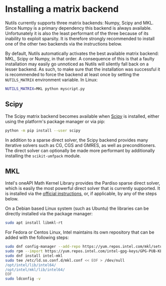 # Installing a matrix backend

Nutils currently supports three matrix backends: Numpy, Scipy and MKL. Since
Numpy is a primary dependency this backend is always available. Unfortunately
it is also the least performant of the three because of its inability to
exploit sparsity. It is therefore strongly recommended to install one of the
other two backends via the instructions below.

By default, Nutils automatically activates the best available matrix backend:
MKL, Scipy or Numpy, in that order. A consequence of this is that a faulty
installation may easily go unnoticed as Nutils will silently fall back on a
lesser backend. As such, to make sure that the installation was successful it
is recommended to force the backend at least once by setting the
`NUTILS_MATRIX` environment variable. In Linux:

```sh
NUTILS_MATRIX=MKL python myscript.py
```

## Scipy

The Scipy matrix backend becomes available when [Scipy](https://www.scipy.org/)
is installed, either using the platform's package manager or via pip:

```sh
python -m pip install --user scipy
```

In addition to a sparse direct solver, the Scipy backend provides many
iterative solvers such as CG, CGS and GMRES, as well as preconditioners. The
direct solver can optionally be made more performant by additionally installing
the `scikit-umfpack` module.

## MKL

Intel's oneAPI Math Kernel Library provides the Pardiso sparse direct solver,
which is easily the most powerful direct solver that is currently supported. It
is installed via the [official
instructions](https://software.intel.com/oneapi/onemkl), or, if applicable, by
any of the steps below.

On a Debian based Linux system (such as Ubuntu) the libraries can be directly
installed via the package manager:

```sh
sudo apt install libmkl-rt
```

For Fedora or Centos Linux, Intel maintains its own repository that can be
added with the following steps:

```sh
sudo dnf config-manager --add-repo https://yum.repos.intel.com/mkl/setup/intel-mkl.repo
sudo rpm --import https://yum.repos.intel.com/intel-gpg-keys/GPG-PUB-KEY-INTEL-SW-PRODUCTS-2019.PUB
sudo dnf install intel-mkl
sudo tee /etc/ld.so.conf.d/mkl.conf << EOF > /dev/null
/opt/intel/lib/intel64/
/opt/intel/mkl/lib/intel64/
EOF
sudo ldconfig -v
```
